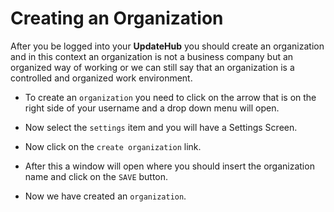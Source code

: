# Creating an Organization

After you be logged into your **UpdateHub** you should create an organization and in this context an organization is not a business company but an organized way of working or we can still say that an organization is a controlled and organized work environment.

* To create an `organization` you need to click on the arrow that is on the right side of your username and a drop down menu will open.

* Now select the `settings` item and you will have a Settings Screen.

* Now click on the `create organization` link.

* After this a window will open where you should insert the organization name and click on the `SAVE` button.

* Now we have created an `organization`.
